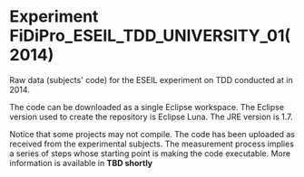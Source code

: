 # Experiment FiDiPro_ESEIL_TDD_UNIVERSITY_01(2014)

Raw data (subjects' code) for the ESEIL experiment on TDD conducted at <anonymized> in 2014.

The code can be downloaded as a single Eclipse workspace. The Eclipse version used to create the repository is Eclipse Luna. The JRE version is 1.7.

Notice that some projects may not compile. The code has been uploaded as received from the experimental subjects. The measurement process implies a series of steps whose starting point is making the code executable. More information is available in **TBD shortly**
